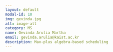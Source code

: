 ```yaml
---
layout: default
modal-id: 10
img: gevinda.jpg
alt: image-alt
category: MS 
name: Gevinda Arulia Martha
email: gevinda.arulia@kaist.ac.kr
description: Max-plus algebra-based scheduling
---
```

